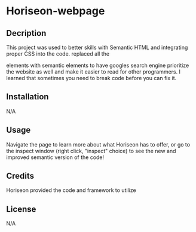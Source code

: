 # Horiseon-webpage

## Decription

This project was used to better skills with Semantic HTML and integrating proper CSS into the code. replaced all the <div> elements with semantic elements to have googles search engine prioritize the website as well and make it easier to read for other programmers. I learned that sometimes you need to break code before you can fix it.

## Installation

N/A

## Usage

Navigate the page to learn more about what Horiseon has to offer, or go to the inspect window (right click, "inspect" choice) to see the new and improved semantic version of the code! 

## Credits

Horiseon provided the code and framework to utilize

## License

N/A